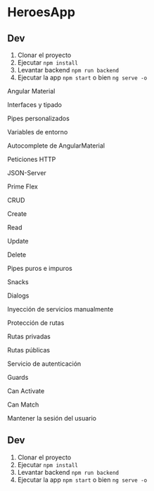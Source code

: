 # HeroesApp

## Dev

1. Clonar el proyecto
2. Ejecutar ```npm install```
3. Levantar backend ```npm run backend```
4. Ejecutar la app ```npm start``` o bien ```ng serve -o```

Angular Material

Interfaces y tipado

Pipes personalizados

Variables de entorno

Autocomplete de AngularMaterial

Peticiones HTTP

JSON-Server

Prime Flex

CRUD

Create

Read

Update

Delete

Pipes puros e impuros

Snacks

Dialogs

Inyección de servicios manualmente

Protección de rutas

Rutas privadas

Rutas públicas

Servicio de autenticación

Guards

Can Activate

Can Match

Mantener la sesión del usuario

## Dev

1. Clonar el proyecto
2. Ejecutar ```npm install```
3. Levantar backend ```npm run backend```
4. Ejecutar la app ```npm start``` o bien ```ng serve -o```
